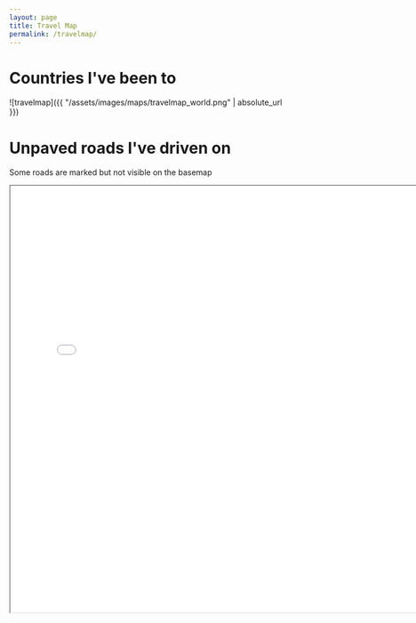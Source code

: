 ```yaml
---
layout: page
title: Travel Map
permalink: /travelmap/
---
```


# Countries I've been to

![travelmap]({{ "/assets/images/maps/travelmap_world.png" | absolute_url }})

# Unpaved roads I've driven on

Some roads are marked but not visible on the basemap 

<iframe height="768px" width="768px" src="/assets/images/maps/gravel/gravelroads.html"></iframe>
